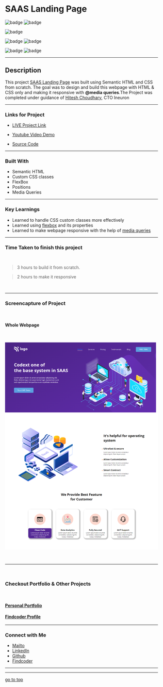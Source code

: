 # SAAS Landing Page


![badge](https://img.shields.io/badge/HTML%20-CSS-green)
![badge](https://img.shields.io/badge/SAAS%20-Landing%20Page-orange)

![badge](https://img.shields.io/badge/Fully%20Responsive-Webpage-yellow)

![badge](https://img.shields.io/badge/display:flex%20-positions-lightgreen)
![badge](https://img.shields.io/badge/z--index%20-background--image-lightgreen)

![badge](https://img.shields.io/badge/responsive--desgin%20-with%20@media--queries-lightblue)
![badge](https://img.shields.io/badge/Shubham%20Singh%20-grey)

***
## Description

This project [SAAS Landing Page](https://saas-homepage03.netlify.app/) was built using Semantic HTML and CSS from scratch. The goal was to design and build this webpage with HTML & CSS only and making it responsive with **@media queries**.The Project was completed under guidance of [Hitesh Choudhary](https://github.com/hiteshchoudhary), CTO Ineuron

***

### Links for Project

* [LIVE Project Link](https://saas-homepage03.netlify.app/)

* [Youtube Video Demo](https://youtu.be/8_HCgyFU8cs)

* [Source Code](https://github.com/ShubhamSingh03/SAAS-Landing-Page)

***
### Built With 

* Semantic HTML
* Custom CSS classes
* FlexBox
* Positions
* Media Queries


***

### Key Learnings

* Learned to handle CSS custom classes more effectively
* Learned using [flexbox](https://developer.mozilla.org/en-US/docs/Web/CSS/flex) and its properties
* Learned to make webpage responsive with the help of [media queries](https://developer.mozilla.org/en-US/docs/Web/CSS/Media_Queries/Using_media_queries)

***

### Time Taken to finish this project
<br>

>3 hours to build it from scratch.

>2 hours to make it responsive

<br>

***

### Screencapture of Project

<br>

  #### Whole Webpage

  <br>

  ![screenshots](./captures/screenshot.png)

  <br>

***
<br>

### Checkout Portfolio & Other Projects
<br>

#### [Personal Portfolio](https://shubhambhoj.in/)


#### [Findcoder Profile](https://www.findcoder.io/u/shubham_singh)
***

### Connect with Me
* [Mailto](mailto:shubhambhoj3@gmail.com)
* [LinkedIn](https://www.linkedin.com/in/shubham-singh-b122b7171/)
* [Github](https://github.com/ShubhamSingh03)
* [Findcoder](https://www.findcoder.io/u/shubham_singh)
***
***
[go to top](#saas-landing-page)